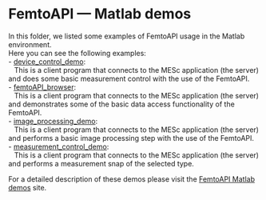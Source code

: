 # FemtoAPI — Matlab demos

In this folder, we listed some examples of FemtoAPI usage in the Matlab environment.  
Here you can see the following examples:  
	- [device_control_demo](https://github.com/Femtonics/FemtoAPI/blob/main/Matlab/+femtoAPI/examples/demos/device_control_demo):  
	&nbsp;&nbsp;&nbsp;This is a client program that connects to the MESc application (the server) and does some basic measurement control with the use of the FemtoAPI.  
	- [femtoAPI_browser](https://github.com/Femtonics/FemtoAPI/blob/main/Matlab/+femtoAPI/examples/demos/femtoAPI_browser):  
	&nbsp;&nbsp;&nbsp;This is a client program that connects to the MESc application (the server) and demonstrates some of the basic data access functionality of the FemtoAPI.  
	- [image_processing_demo](https://github.com/Femtonics/FemtoAPI/blob/main/Matlab/+femtoAPI/examples/demos/image_processing_demo):  
	&nbsp;&nbsp;&nbsp;This is a client program that connects to the MESc application (the server) and performs a basic image processing step with the use of the FemtoAPI.  
	- [measurement_control_demo](https://github.com/Femtonics/FemtoAPI/blob/main/Matlab/+femtoAPI/examples/demos/measurement_control_demo):  
	&nbsp;&nbsp;&nbsp;This is a client program that connects to the MESc application (the server) and performs a measurement snap of the selected type.  
	
For a detailed description of these demos please visit the [FemtoAPI Matlab demos](https://femtonics.atlassian.net/wiki/spaces/API2/pages/1448161762/FemtoAPI+Matlab+demos) site.  
